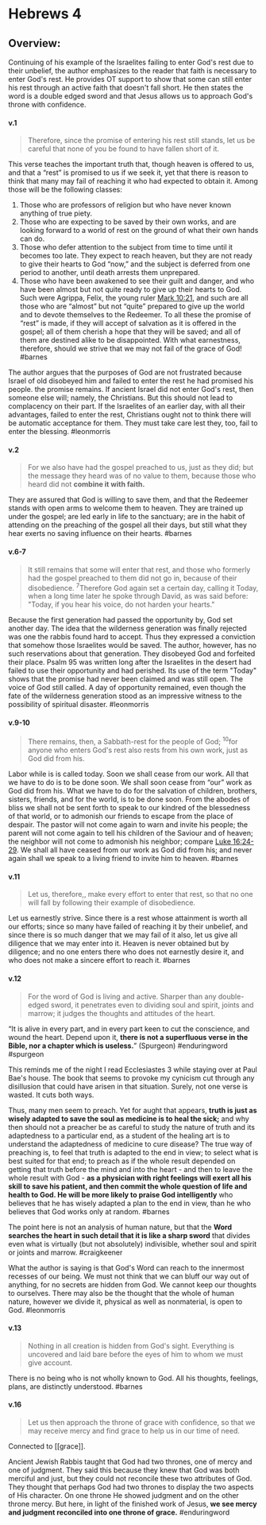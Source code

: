 # Hebrews 4

## Overview:
Continuing of his example of the Israelites failing to enter God's rest due to their unbelief, the author emphasizes to the reader that faith is necessary to enter God's rest. He provides OT support to show that some can still enter his rest through an active faith that doesn't fall short. He then states the word is a double edged sword and that Jesus allows us to approach God's throne with confidence.

#### v.1
>Therefore, since the promise of entering his rest still stands, let us be careful that none of you be found to have fallen short of it.

This verse teaches the important truth that, though heaven is offered to us, and that a “rest” is promised to us if we seek it, yet that there is reason to think that many may fail of reaching it who had expected to obtain it. Among those will be the following classes:
1.  Those who are professors of religion but who have never known anything of true piety.
1. Those who are expecting to be saved by their own works, and are looking forward to a world of rest on the ground of what their own hands can do.
1. Those who defer attention to the subject from time to time until it becomes too late. They expect to reach heaven, but they are not ready to give their hearts to God “now,” and the subject is deferred from one period to another, until death arrests them unprepared.
1. Those who have been awakened to see their guilt and danger, and who have been almost but not quite ready to give up their hearts to God. Such were Agrippa, Felix, the young ruler [Mark 10:21](Mark10#v.21), and such are all those who are “almost” but not “quite” prepared to give up the world and to devote themselves to the Redeemer. To all these the promise of “rest” is made, if they will accept of salvation as it is offered in the gospel; all of them cherish a hope that they will be saved; and all of them are destined alike to be disappointed. With what earnestness, therefore, should we strive that we may not fail of the grace of God!
#barnes 

The author argues that the purposes of God are not frustrated because Israel of old disobeyed him and failed to enter the rest he had promised his people. the promise remains. If ancient Israel did not enter God's rest, then someone else will; namely, the Christians. But this should not lead to complacency on their part. If the Israelites of an earlier day, with all their advantages, failed to enter the rest, Christians ought not to think there will be automatic acceptance for them. They must take care lest they, too, fail to enter the blessing.
#leonmorris 

#### v.2
>For we also have had the gospel preached to us, just as they did; but the message they heard was of no value to them, because those who heard did not **combine it with faith.**

They are assured that God is willing to save them, and that the Redeemer stands with open arms to welcome them to heaven. They are trained up under the gospel; are led early in life to the sanctuary; are in the habit of attending on the preaching of the gospel all their days, but still what they hear exerts no saving influence on their hearts.
#barnes 

#### v.6-7
>It still remains that some will enter that rest, and those who formerly had the gospel preached to them did not go in, because of their disobedience. <sup>7</sup>Therefore God again set a certain day, calling it Today, when a long time later he spoke through David, as was said before: "Today, if you hear his voice, do not harden your hearts."

Because the first generation had passed the opportunity by, God set another day. The idea that the wilderness generation was finally rejected was one the rabbis found hard to accept. Thus they expressed a conviction that somehow those Israelites would be saved. The author, however, has no such reservations about that generation. They disobeyed God and forfeited their place. Psalm 95 was written long after the Israelites in the desert had failed to use their opportunity and had perished. Its use of the term "Today" shows that the promise had never been claimed and was still open. The voice of God still called. A day of opportunity remained, even though the fate of the wilderness generation stood as an impressive witness to the possibility of spiritual disaster.
#leonmorris 

#### v.9-10
>There remains, then, a Sabbath-rest for the people of God; <sup>10</sup>for anyone who enters God's rest also rests from his own work, just as God did from his.

Labor while is is called today. Soon we shall cease from our work. All that we have to do is to be done soon. We shall soon cease from “our” work as God did from his. What we have to do for the salvation of children, brothers, sisters, friends, and for the world, is to be done soon. From the abodes of bliss we shall not be sent forth to speak to our kindred of the blessedness of that world, or to admonish our friends to escape from the place of despair. The pastor will not come again to warn and invite his people; the parent will not come again to tell his children of the Saviour and of heaven; the neighbor will not come to admonish his neighbor; compare [Luke 16:24-29](Luke16#v.24). We shall all have ceased from our work as God did from his; and never again shall we speak to a living friend to invite him to heaven.
#barnes 

#### v.11
>Let us, therefore,, make every effort to enter that rest, so that no one will fall by following their example of disobedience.

Let us earnestly strive. Since there is a rest whose attainment is worth all our efforts; since so many have failed of reaching it by their unbelief, and since there is so much danger that we may fail of it also, let us give all diligence that we may enter into it. Heaven is never obtained but by diligence; and no one enters there who does not earnestly desire it, and who does not make a sincere effort to reach it.
#barnes 


#### v.12
>For the word of God is living and active. Sharper than any double-edged sword, it penetrates even to dividing soul and spirit, joints and marrow; it judges the thoughts and attitudes of the heart.

“It is alive in every part, and in every part keen to cut the conscience, and wound the heart. Depend upon it, **there is not a superfluous verse in the Bible, nor a chapter which is useless.**” (Spurgeon)
#enduringword #spurgeon 

This reminds me of the night I read Ecclesiastes 3 while staying over at Paul Bae's house. The book that seems to provoke my cynicism cut through any disillusion that could have arisen in that situation. Surely, not one verse is wasted. It cuts both ways.

Thus, many men seem to preach. Yet for aught that appears, **truth is just as wisely adapted to save the soul as medicine is to heal the sick;** and why then should not a preacher be as careful to study the nature of truth and its adaptedness to a particular end, as a student of the healing art is to understand the adaptedness of medicine to cure disease? The true way of preaching is, to feel that truth is adapted to the end in view; to select what is best suited for that end; to preach as if the whole result depended on getting that truth before the mind and into the heart - and then to leave the whole result with God - **as a physician with right feelings will exert all his skill to save his patient, and then commit the whole question of life and health to God. He will be more likely to praise God intelligently** who believes that he has wisely adapted a plan to the end in view, than he who believes that God works only at random.
#barnes 

The point here is not an analysis of human nature, but that the **Word searches the heart in such detail that it is like a sharp sword** that divides even what is virtually (but not absolutely) indivisible, whether soul and spirit or joints and marrow.
#craigkeener 

What the author is saying is that God's Word can reach to the innermost recesses of our being. We must not think that we can bluff our way out of anything, for no secrets are hidden from God. We cannot keep our thoughts to ourselves. There may also be the thought that the whole of human nature, however we divide it, physical as well as nonmaterial, is open to God.
#leonmorris 

#### v.13
>Nothing in all creation is hidden from God's sight. Everything is uncovered and laid bare before the eyes of him to whom we must give account.

 There is no being who is not wholly known to God. All his thoughts, feelings, plans, are distinctly understood.
 #barnes 
 

#### v.16
>Let us then approach the throne of grace with confidence, so that we may receive mercy and find grace to help us in our time of need.

Connected to [[grace]].

Ancient Jewish Rabbis taught that God had two thrones, one of mercy and one of judgment. They said this because they knew that God was both merciful and just, but they could not reconcile these two attributes of God. They thought that perhaps God had two thrones to display the two aspects of His character. On one throne He showed judgment and on the other throne mercy. But here, in light of the finished work of Jesus, **we see mercy and judgment reconciled into one throne of grace.**
#enduringword 

